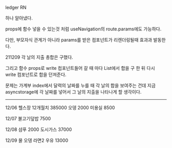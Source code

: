 ledger RN

하나 알아냈다.

props에 함수 넣을 수 있는것 처럼 useNavigation의 route.params에도 가능하다.

다만, 부모자식 관계가 아니라 params를 받은 컴포넌트가 리렌더링될때 효과과 발동한다.

211209
각 날의 지출 총합은 구했다.

그리고 함수 props로 write 컴포넌트들어 갈 때 마다 List에서 합을 구 한 뒤 다시 write 컴포넌트로 합을 던져준다.

문제는 가계부 index에서 달력의 날짜를 누를 때 각 날의 합을 보여주는 건데 지금 asyncstorage에 각 날짜를 넣어서 그 날의 지출을
나타나게 할 생각이다.

---

12/06
헬스장 12개월치 385000
오뎅 2000
미용실 8500

12/07
불고기덮밥 7500

12/08
샴푸 2000
도시가스 37000

12/09
물 오뎅 라면2 우유 13000
